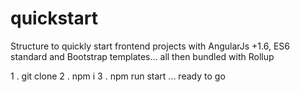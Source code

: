 # quickstart
Structure to quickly start frontend projects with AngularJs +1.6, ES6 standard and Bootstrap templates... all then bundled with Rollup

1 . git clone
2 . npm i
3 . npm run start
... ready to go
